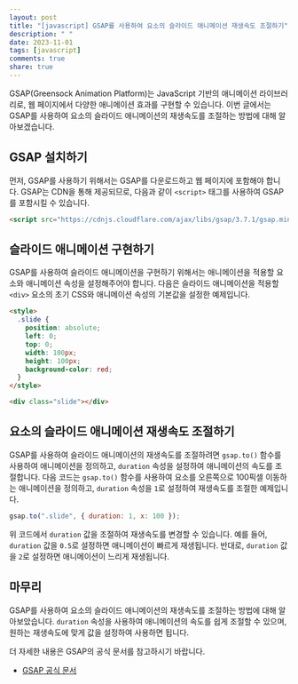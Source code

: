 ```yaml
---
layout: post
title: "[javascript] GSAP를 사용하여 요소의 슬라이드 애니메이션 재생속도 조절하기"
description: " "
date: 2023-11-01
tags: [javascript]
comments: true
share: true
---
```


GSAP(Greensock Animation Platform)는 JavaScript 기반의 애니메이션 라이브러리로, 웹 페이지에서 다양한 애니메이션 효과를 구현할 수 있습니다. 이번 글에서는 GSAP를 사용하여 요소의 슬라이드 애니메이션의 재생속도를 조절하는 방법에 대해 알아보겠습니다.

## GSAP 설치하기

먼저, GSAP를 사용하기 위해서는 GSAP를 다운로드하고 웹 페이지에 포함해야 합니다. GSAP는 CDN을 통해 제공되므로, 다음과 같이 `<script>` 태그를 사용하여 GSAP를 포함시킬 수 있습니다.

```html
<script src="https://cdnjs.cloudflare.com/ajax/libs/gsap/3.7.1/gsap.min.js"></script>
```

## 슬라이드 애니메이션 구현하기

GSAP를 사용하여 슬라이드 애니메이션을 구현하기 위해서는 애니메이션을 적용할 요소와 애니메이션 속성을 설정해주어야 합니다. 다음은 슬라이드 애니메이션을 적용할 `<div>` 요소의 초기 CSS와 애니메이션 속성의 기본값을 설정한 예제입니다.

```html
<style>
  .slide {
    position: absolute;
    left: 0;
    top: 0;
    width: 100px;
    height: 100px;
    background-color: red;
  }
</style>

<div class="slide"></div>
```

## 요소의 슬라이드 애니메이션 재생속도 조절하기

GSAP를 사용하여 슬라이드 애니메이션의 재생속도를 조절하려면 `gsap.to()` 함수를 사용하여 애니메이션을 정의하고, `duration` 속성을 설정하여 애니메이션의 속도를 조절합니다. 다음 코드는 `gsap.to()` 함수를 사용하여 요소를 오른쪽으로 100픽셀 이동하는 애니메이션을 정의하고, `duration` 속성을 `1`로 설정하여 재생속도를 조절한 예제입니다.

```javascript
gsap.to(".slide", { duration: 1, x: 100 });
```

위 코드에서 `duration` 값을 조절하여 재생속도를 변경할 수 있습니다. 예를 들어, `duration` 값을 `0.5`로 설정하면 애니메이션이 빠르게 재생됩니다. 반대로, `duration` 값을 `2`로 설정하면 애니메이션이 느리게 재생됩니다.

## 마무리

GSAP를 사용하여 요소의 슬라이드 애니메이션의 재생속도를 조절하는 방법에 대해 알아보았습니다. `duration` 속성을 사용하여 애니메이션의 속도를 쉽게 조절할 수 있으며, 원하는 재생속도에 맞게 값을 설정하여 사용하면 됩니다.

더 자세한 내용은 GSAP의 공식 문서를 참고하시기 바랍니다.

- [GSAP 공식 문서](https://greensock.com/gsap/)